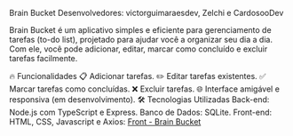 Brain Bucket
Desenvolvedores: victorguimaraesdev, Zelchi e CardosooDev

Brain Bucket é um aplicativo simples e eficiente para gerenciamento de tarefas (to-do list), projetado para ajudar você a organizar seu dia a dia. Com ele, você pode adicionar, editar, marcar como concluído e excluir tarefas facilmente.

🔥 Funcionalidades
📋 Adicionar tarefas.
✏️ Editar tarefas existentes.
✅ Marcar tarefas como concluídas.
❌ Excluir tarefas.
🌐 Interface amigável e responsiva (em desenvolvimento).
🛠️ Tecnologias Utilizadas
Back-end: Node.js com TypeScript e Express.
Banco de Dados: SQLite.
Front-end: HTML, CSS, Javascript e Axios: [Front - Brain Bucket](https://github.com/victorguimaraesdev/BrainBucket-FrontEnd)
